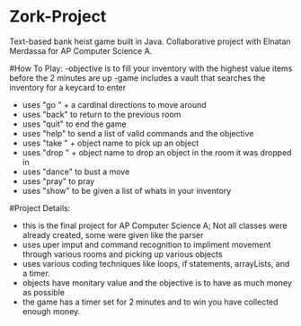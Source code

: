 # Zork-Project
Text-based bank heist game built in Java. Collaborative project with Elnatan Merdassa for AP Computer Science A.

#How To Play:
-objective is to fill your inventory with the highest value items before the 2 minutes are up
-game includes a vault that searches the inventory for a keycard to enter
- uses "go " + a cardinal directions to move around
- uses "back" to return to the previous room
- uses "quit" to end the game
- uses "help" to send a list of valid commands and the objective
- uses "take " + object name to pick up an object
- uses "drop " + object name to drop an object in the room it was dropped in
- uses "dance" to bust a move
- uses "pray" to pray
- uses "show" to be given a list of whats in your inventory
  
#Project Details:
- this is the final project for AP Computer Science A; Not all classes were already created, some were given like the parser
- uses uper imput and command recognition to impliment movement through various rooms and picking up various objects
- uses various coding techniques like loops, if statements, arrayLists, and a timer.
- objects have monitary value and the objective is to have as much money as possible
- the game has a timer set for 2 minutes and to win you have collected enough money.
